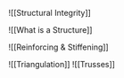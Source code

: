 ![[Structural Integrity]]

![[What is a Structure]]

![[Reinforcing & Stiffening]]

![[Triangulation]]
![[Trusses]]